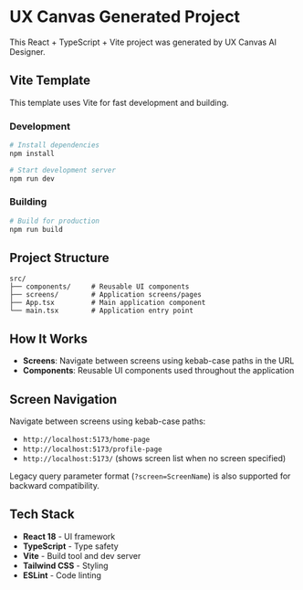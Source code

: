 # UX Canvas Generated Project

This React + TypeScript + Vite project was generated by UX Canvas AI Designer.

## Vite Template

This template uses Vite for fast development and building.

### Development

```bash
# Install dependencies
npm install

# Start development server
npm run dev
```

### Building

```bash
# Build for production
npm run build
```

## Project Structure

```
src/
├── components/     # Reusable UI components
├── screens/        # Application screens/pages
├── App.tsx         # Main application component
└── main.tsx        # Application entry point
```

## How It Works

- **Screens**: Navigate between screens using kebab-case paths in the URL
- **Components**: Reusable UI components used throughout the application

## Screen Navigation

Navigate between screens using kebab-case paths:
- `http://localhost:5173/home-page`
- `http://localhost:5173/profile-page`
- `http://localhost:5173/` (shows screen list when no screen specified)

Legacy query parameter format (`?screen=ScreenName`) is also supported for backward compatibility.

## Tech Stack

- **React 18** - UI framework
- **TypeScript** - Type safety
- **Vite** - Build tool and dev server
- **Tailwind CSS** - Styling
- **ESLint** - Code linting
